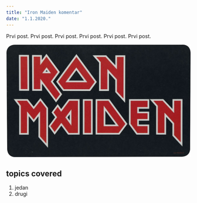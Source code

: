 ```yaml
---
title: "Iron Maiden komentar"
date: "1.1.2020."
--- 
```


Prvi post. Prvi post. Prvi post. Prvi post. Prvi post. Prvi post. 

![Iron Maiden](./ironmaiden.jpg)

## topics covered

1. jedan
2. drugi